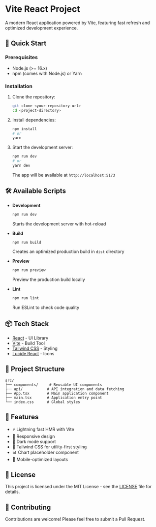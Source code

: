 # Vite React Project

A modern React application powered by Vite, featuring fast refresh and optimized development experience.

## 🚀 Quick Start

### Prerequisites

- Node.js (>= 16.x)
- npm (comes with Node.js) or Yarn

### Installation

1. Clone the repository:

   ```bash
   git clone <your-repository-url>
   cd <project-directory>
   ```

2. Install dependencies:

   ```bash
   npm install
   # or
   yarn
   ```

3. Start the development server:

   ```bash
   npm run dev
   # or
   yarn dev
   ```

   The app will be available at `http://localhost:5173`

## 🛠️ Available Scripts

- **Development**

  ```bash
  npm run dev
  ```

  Starts the development server with hot-reload

- **Build**

  ```bash
  npm run build
  ```

  Creates an optimized production build in `dist` directory

- **Preview**

  ```bash
  npm run preview
  ```

  Preview the production build locally

- **Lint**
  ```bash
  npm run lint
  ```
  Run ESLint to check code quality

## 📦 Tech Stack

- [React](https://reactjs.org/) - UI Library
- [Vite](https://vitejs.dev/) - Build Tool
- [Tailwind CSS](https://tailwindcss.com/) - Styling
- [Lucide React](https://lucide.dev/) - Icons

## 🔧 Project Structure

```
src/
├── components/     # Reusable UI components
├── api/           # API integration and data fetching
├── App.tsx        # Main application component
├── main.tsx       # Application entry point
└── index.css      # Global styles
```

## 🎨 Features

- ⚡️ Lightning fast HMR with Vite
- 📱 Responsive design
- 🌙 Dark mode support
- 🎨 Tailwind CSS for utility-first styling
- 📊 Chart placeholder component
- 📱 Mobile-optimized layouts

## 📝 License

This project is licensed under the MIT License - see the [LICENSE](LICENSE) file for details.

## 🤝 Contributing

Contributions are welcome! Please feel free to submit a Pull Request.

